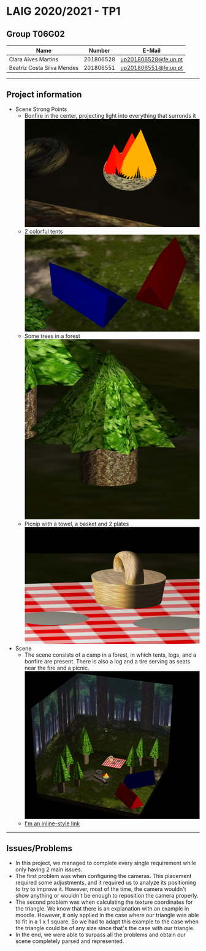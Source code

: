 # LAIG 2020/2021 - TP1

## Group T06G02

| Name                       | Number    | E-Mail              |
| ---------------------------| --------- | --------------------|
| Clara Alves Martins        | 201806528 | up201806528@fe.up.pt|
| Beatriz Costa Silva Mendes | 201806551 | up201806551@fe.up.pt|

----
## Project information

- Scene Strong Points
  - Bonfire in the center, projecting light into everything that surronds it ![Bonfire](TP1/img/bonfire.png?raw=true)
  - 2 colorful tents ![Tents](TP1/img/tents.png?raw=true)
  - Some trees in a forest ![Tree](TP1/img/tree.png?raw=true)
  - Picnip with a towel, a basket and 2 plates ![Picnic](TP1/img/picnic.png?raw=true)
- Scene
  - The scene consists of a camp in a forest, in which tents, logs, and a bonfire are present. There is also a log and a tire serving as seats near the fire and a picnic. ![Camping](TP1/img/camping.png?raw=true)
  - [I'm an inline-style link](https://www.google.com)

----
## Issues/Problems

- In this project, we managed to complete every single requirement while only having 2 main issues.
- The first problem was when configuring the cameras. This placement required some adjustments, and it required us to analyze its positioning to try to improve it. However, most of the time, the camera wouldn't show anything or wouldn't be enough to reposition the camera properly.
- The second problem was when calculating the texture coordinates for the triangle. We know that there is an explanation with an example in moodle. However, it only applied in the case where our triangle was able to fit in a 1 x 1 square. So we had to adapt this example to the case when the triangle could be of any size since that's the case with our triangle.
- In the end, we were able to surpass all the problems and obtain our scene completely parsed and represented.
